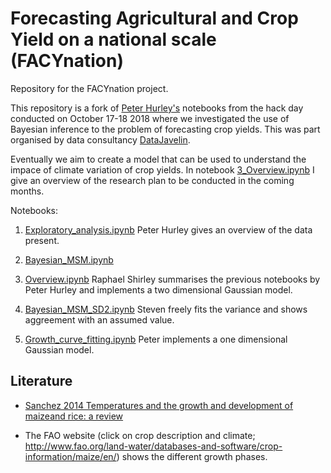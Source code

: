 # Forecasting Agricultural and Crop Yield on a **nation**al scale (FACYnation)
Repository for the FACYnation project.

This repository is a fork of [Peter Hurley's](https://github.com/DataJavelin/FACYnation) notebooks from the hack day conducted on October 17-18 2018 where we investigated the use of Bayesian inference to the problem of forecasting crop yields. This was part organised by data consultancy [DataJavelin](https://www.datajavelin.com/).

Eventually we aim to create a model that can be used to understand the impace of climate variation of crop yields. In notebook [3_Overview.ipynb](3_Overview.ipynb) I give an overview of the research plan to be conducted in the coming months.

Notebooks:

1. [Exploratory_analysis.ipynb](Exploratory_analysis.ipynb) Peter Hurley gives an overview of the data present.

2. [Bayesian_MSM.ipynb](Bayesian_MSM.ipynb)

3. [Overview.ipynb](Overview.ipynb) Raphael Shirley summarises the previous notebooks by Peter Hurley and implements a two dimensional Gaussian model.

4. [Bayesian_MSM_SD2.ipynb](Bayesian_MSM_SD2.ipynb) Steven freely fits the variance and shows aggreement with an assumed value.

5. [Growth_curve_fitting.ipynb](Growth_curve_fitting.ipynb) Peter implements a one dimensional Gaussian model.

## Literature

* [Sanchez 2014 Temperatures and the growth and development of maizeand rice: a review](https://onlinelibrary.wiley.com/doi/epdf/10.1111/gcb.12389)


* The FAO website (click on crop description and climate; http://www.fao.org/land-water/databases-and-software/crop-information/maize/en/) shows the different growth phases.


